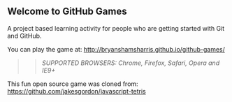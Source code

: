 ## Welcome to GitHub Games

A project based learning activity for people who are getting started with Git and GitHub.

You can play the game at: http://bryanshamsharris.github.io/github-games/

>> _*SUPPORTED BROWSERS*: Chrome, Firefox, Safari, Opera and IE9+_

This fun open source game was cloned from: https://github.com/jakesgordon/javascript-tetris
